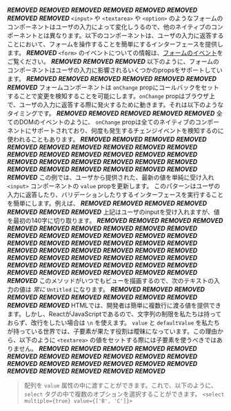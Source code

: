 ***REMOVED***
***REMOVED***
***REMOVED***
***REMOVED***
***REMOVED***
***REMOVED***
***REMOVED***
***REMOVED***
`<input>` や `<textarea>` や `<option>` のようなフォームのコンポーネントはユーザの入力によって変化しうるので、他のネイティブのコンポーネントとは異なります。以下のコンポーネントは、ユーザの入力に返答することにおいて、フォームを操作することを簡単にするインターフェースを提供します。
***REMOVED***
`<form>` のイベントについての情報は、[フォームのイベント](/react/docs/events.html#form-events)をご覧ください。
***REMOVED***
***REMOVED***
***REMOVED***
以下のように、フォームのコンポーネントはユーザの入力に影響されるいくつかのpropsをサポートしています。
***REMOVED***
***REMOVED***
***REMOVED***
***REMOVED***
***REMOVED***
***REMOVED***
***REMOVED***
フォームコンポーネントは `onChange` propにコールバックをセットすることで変更を検知することを可能にします。`onChange` propはブラウザ上で、ユーザの入力に返答する際に発火するために動きます。それは以下のようなタイミングです。
***REMOVED***
***REMOVED***
***REMOVED***
***REMOVED***
***REMOVED***
全てのDOMのイベントのように、 `onChange` propは全てのネイティブのコンポーネントにサポートされており、何度も発生するチェンジイベントを検知するのに使われることもあります。
***REMOVED***
***REMOVED***
***REMOVED***
***REMOVED***
***REMOVED***
***REMOVED***
***REMOVED***
***REMOVED***
***REMOVED***
***REMOVED***
***REMOVED***
***REMOVED***
***REMOVED***
***REMOVED***
***REMOVED***
***REMOVED***
***REMOVED***
***REMOVED***
***REMOVED***
***REMOVED***
***REMOVED***
***REMOVED***
***REMOVED***
***REMOVED***
***REMOVED***
***REMOVED***
***REMOVED***
***REMOVED***
***REMOVED***
この例では、ユーザから提供された、最新の値を単純に受け入れ `<input>` コンポーネントの `value` propを更新します。 このパターンはユーザの入力に返答したり、バリデーションしたりするインターフェースを実行することを簡単にします。例えば、
***REMOVED***
***REMOVED***
***REMOVED***
***REMOVED***
***REMOVED***
***REMOVED***
***REMOVED***
上記はユーザのinputを受け入れますが、値を最初の140字に切り取ります。
***REMOVED***
***REMOVED***
***REMOVED***
***REMOVED***
***REMOVED***
***REMOVED***
***REMOVED***
***REMOVED***
***REMOVED***
***REMOVED***
***REMOVED***
***REMOVED***
***REMOVED***
***REMOVED***
***REMOVED***
***REMOVED***
***REMOVED***
***REMOVED***
***REMOVED***
***REMOVED***
***REMOVED***
***REMOVED***
***REMOVED***
***REMOVED***
***REMOVED***
***REMOVED***
***REMOVED***
***REMOVED***
***REMOVED***
***REMOVED***
***REMOVED***
***REMOVED***
***REMOVED***
***REMOVED***
***REMOVED***
***REMOVED***
***REMOVED***
***REMOVED***
***REMOVED***
***REMOVED***
***REMOVED***
***REMOVED***
***REMOVED***
***REMOVED***
***REMOVED***
***REMOVED***
***REMOVED***
このメソッドがいつでもビューを描画するので、次のテキストの入力の値は *常に* `Untitled` になります。
***REMOVED***
***REMOVED***
***REMOVED***
***REMOVED***
***REMOVED***
***REMOVED***
***REMOVED***
***REMOVED***
***REMOVED***
***REMOVED***
***REMOVED***
HTMLでは、開発者は簡単に複数行に渡る値を提供できます。しかし、ReactがJavaScriptであるので、文字列の制限を私たちは持っておらず、改行をしたい場合は `\n` を使えます。 `value` と `defaultValue` を私たちが持っている世界では、子要素が果たす役割は曖昧になっています。この理由から、以下のように `<textarea>` の値をセットする際には子要素を使うべきではありません。
***REMOVED***
***REMOVED***
***REMOVED***
***REMOVED***
***REMOVED***
***REMOVED***
***REMOVED***
***REMOVED***
***REMOVED***
***REMOVED***
***REMOVED***
***REMOVED***
***REMOVED***
***REMOVED***
***REMOVED***
***REMOVED***
***REMOVED***
***REMOVED***
***REMOVED***
***REMOVED***
***REMOVED***
***REMOVED***
> 配列を `value` 属性の中に渡すことができます。これで、以下のように、 `select` タグの中で複数のオプションを選択することができます。 `<select multiple={true} value={['B', 'C']}>`
